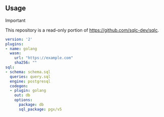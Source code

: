## Usage

> [!IMPORTANT]  
> This repository is a read-only portion of https://github.com/sqlc-dev/sqlc.

```yaml
version: '2'
plugins:
- name: golang
  wasm:
    url: "https://example.com"
    sha256: ""
sql:
- schema: schema.sql
  queries: query.sql
  engine: postgresql
  codegen:
  - plugin: golang
    out: db
    options:
      package: db
      sql_package: pgx/v5
```